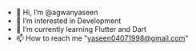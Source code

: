 - 👋 Hi, I’m @agwanyaseen
- 👀 I’m interested in Development
- 🌱 I’m currently learning Flutter and Dart 
- 📫 How to reach me "yaseen04071998@gmail.com"

<!---
agwanyaseen/agwanyaseen is a ✨ special ✨ repository because its `README.md` (this file) appears on your GitHub profile.
You can click the Preview link to take a look at your changes.
--->
